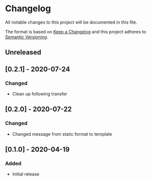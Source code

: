 # Changelog
All notable changes to this project will be documented in this file.

The format is based on [Keep a Changelog](http://keepachangelog.com/en/1.0.0/)
and this project adheres to [Semantic
Versioning](http://semver.org/spec/v2.0.0.html).

## Unreleased

## [0.2.1] - 2020-07-24
### Changed
- Clean up following transfer

## [0.2.0] - 2020-07-22

### Changed
- Changed message from static format to template

## [0.1.0] - 2020-04-19

### Added
- Initial release
